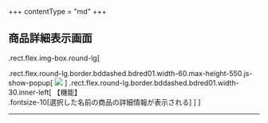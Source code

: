 +++
contentType = "md"
+++


## 商品詳細表示画面

.rect.flex.img-box.round-lg[

.rect.flex.round-lg.border.bddashed.bdred01.width-60.max-height-550.js-show-popup[
![](./resource/screens/08.png)
]
.rect.flex.round-lg.border.bddashed.bdred01.width-30.inner-left[
【機能】  
.fontsize-10[選択した名前の商品の詳細情報が表示される]
]
]

---